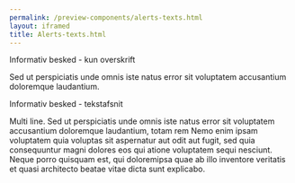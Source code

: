 ```yaml
--- 
permalink: /preview-components/alerts-texts.html
layout: iframed 
title: Alerts-texts.html
---
```

<div class="alert alert-info alert--show-icon" role="alert"
    aria-label="Beskedbox der viser information">
    <div class="alert-body">
        <p class="alert-heading">Informativ besked - kun overskrift</p>
        <p class="alert-text"></p>
    </div>
</div>

<div class="alert alert-info" role="alert"
    aria-label="Beskedbox der viser information">
    <div class="alert-body">
        <p class="alert-text">Sed ut perspiciatis unde omnis iste natus
            error sit voluptatem accusantium doloremque laudantium.</p>
    </div>
</div>

<div class="alert alert-info alert--paragraph" role="alert"
    aria-label="Beskedbox der viser information">
    <div class="alert-body">
        <p class="alert-heading">Informativ besked - tekstafsnit</p>
        <p class="alert-text">Multi line. Sed ut perspiciatis unde omnis
            iste natus error sit voluptatem accusantium doloremque
            laudantium, totam rem Nemo enim ipsam voluptatem quia voluptas
            sit aspernatur aut odit aut fugit, sed quia consequuntur magni
            dolores eos qui atione voluptatem sequi nesciunt. Neque porro
            quisquam est, qui doloremipsa quae ab illo inventore veritatis
            et quasi architecto beatae vitae dicta sunt explicabo.</p>
    </div>
</div>